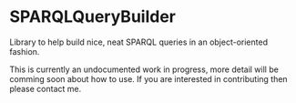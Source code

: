 SPARQLQueryBuilder
==================

Library to help build nice, neat SPARQL queries in an object-oriented fashion.

This is currently an undocumented work in progress, more detail will be comming soon about how to use. If you are interested in contributing then please contact me.
